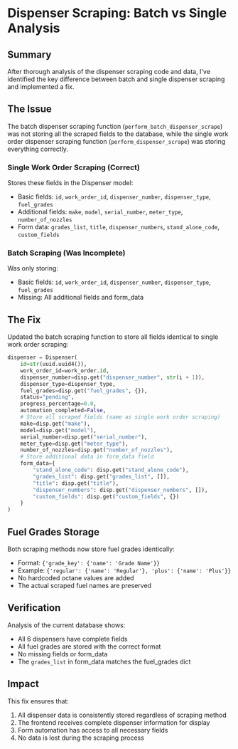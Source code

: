 # Dispenser Scraping: Batch vs Single Analysis

## Summary

After thorough analysis of the dispenser scraping code and data, I've identified the key difference between batch and single dispenser scraping and implemented a fix.

## The Issue

The batch dispenser scraping function (`perform_batch_dispenser_scrape`) was not storing all the scraped fields to the database, while the single work order dispenser scraping function (`perform_dispenser_scrape`) was storing everything correctly.

### Single Work Order Scraping (Correct)
Stores these fields in the Dispenser model:
- Basic fields: `id`, `work_order_id`, `dispenser_number`, `dispenser_type`, `fuel_grades`
- Additional fields: `make`, `model`, `serial_number`, `meter_type`, `number_of_nozzles`
- Form data: `grades_list`, `title`, `dispenser_numbers`, `stand_alone_code`, `custom_fields`

### Batch Scraping (Was Incomplete)
Was only storing:
- Basic fields: `id`, `work_order_id`, `dispenser_number`, `dispenser_type`, `fuel_grades`
- Missing: All additional fields and form_data

## The Fix

Updated the batch scraping function to store all fields identical to single work order scraping:

```python
dispenser = Dispenser(
    id=str(uuid.uuid4()),
    work_order_id=work_order.id,
    dispenser_number=disp.get("dispenser_number", str(i + 1)),
    dispenser_type=dispenser_type,
    fuel_grades=disp.get("fuel_grades", {}),
    status="pending",
    progress_percentage=0.0,
    automation_completed=False,
    # Store all scraped fields (same as single work order scraping)
    make=disp.get("make"),
    model=disp.get("model"),
    serial_number=disp.get("serial_number"),
    meter_type=disp.get("meter_type"),
    number_of_nozzles=disp.get("number_of_nozzles"),
    # Store additional data in form_data field
    form_data={
        "stand_alone_code": disp.get("stand_alone_code"),
        "grades_list": disp.get("grades_list", []),
        "title": disp.get("title"),
        "dispenser_numbers": disp.get("dispenser_numbers", []),
        "custom_fields": disp.get("custom_fields", {})
    }
)
```

## Fuel Grades Storage

Both scraping methods now store fuel grades identically:
- Format: `{'grade_key': {'name': 'Grade Name'}}`
- Example: `{'regular': {'name': 'Regular'}, 'plus': {'name': 'Plus'}}`
- No hardcoded octane values are added
- The actual scraped fuel names are preserved

## Verification

Analysis of the current database shows:
- All 6 dispensers have complete fields
- All fuel grades are stored with the correct format
- No missing fields or form_data
- The `grades_list` in form_data matches the fuel_grades dict

## Impact

This fix ensures that:
1. All dispenser data is consistently stored regardless of scraping method
2. The frontend receives complete dispenser information for display
3. Form automation has access to all necessary fields
4. No data is lost during the scraping process